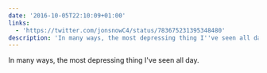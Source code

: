 ```yaml
---
date: '2016-10-05T22:10:09+01:00'
links:
  - 'https://twitter.com/jonsnowC4/status/783675231395348480'
description: 'In many ways, the most depressing thing I''ve seen all day. '
---
```

In many ways, the most depressing thing I've seen all day. 
